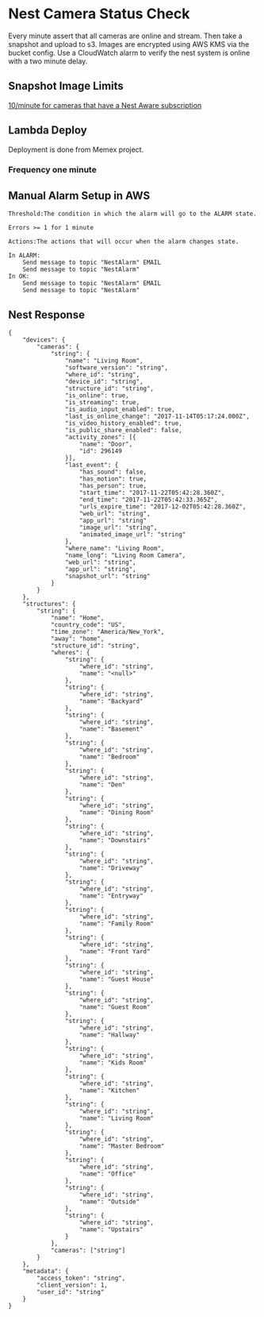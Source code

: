 # Nest Camera Status Check

Every minute assert that all cameras are online and stream. Then take a snapshot and upload to s3. Images are encrypted using AWS KMS via the bucket config. Use a CloudWatch alarm to verify the nest system is online with a two minute delay.

## Snapshot Image Limits

[10/minute for cameras that have a Nest Aware subscription](https://developers.nest.com/documentation/cloud/camera-guide)

## Lambda Deploy

Deployment is done from Memex project.

### Frequency one minute

## Manual Alarm Setup in AWS

    Threshold:The condition in which the alarm will go to the ALARM state.

    Errors >= 1 for 1 minute

    Actions:The actions that will occur when the alarm changes state.

    In ALARM:
        Send message to topic "NestAlarm" EMAIL
        Send message to topic "NestAlarm"
    In OK:
        Send message to topic "NestAlarm" EMAIL
        Send message to topic "NestAlarm"

## Nest Response

    {
    	"devices": {
    		"cameras": {
    			"string": {
    				"name": "Living Room",
    				"software_version": "string",
    				"where_id": "string",
    				"device_id": "string",
    				"structure_id": "string",
    				"is_online": true,
    				"is_streaming": true,
    				"is_audio_input_enabled": true,
    				"last_is_online_change": "2017-11-14T05:17:24.000Z",
    				"is_video_history_enabled": true,
    				"is_public_share_enabled": false,
    				"activity_zones": [{
    					"name": "Door",
    					"id": 296149
    				}],
    				"last_event": {
    					"has_sound": false,
    					"has_motion": true,
    					"has_person": true,
    					"start_time": "2017-11-22T05:42:28.360Z",
    					"end_time": "2017-11-22T05:42:33.365Z",
    					"urls_expire_time": "2017-12-02T05:42:28.360Z",
    					"web_url": "string",
    					"app_url": "string"
    					"image_url": "string",
    					"animated_image_url": "string"
    				},
    				"where_name": "Living Room",
    				"name_long": "Living Room Camera",
    				"web_url": "string",
    				"app_url": "string",
    				"snapshot_url": "string"
    			}
    		}
    	},
    	"structures": {
    		"string": {
    			"name": "Home",
    			"country_code": "US",
    			"time_zone": "America/New_York",
    			"away": "home",
    			"structure_id": "string",
    			"wheres": {
    				"string": {
    					"where_id": "string",
    					"name": "<null>"
    				},
    				"string": {
    					"where_id": "string",
    					"name": "Backyard"
    				},
    				"string": {
    					"where_id": "string",
    					"name": "Basement"
    				},
    				"string": {
    					"where_id": "string",
    					"name": "Bedroom"
    				},
    				"string": {
    					"where_id": "string",
    					"name": "Den"
    				},
    				"string": {
    					"where_id": "string",
    					"name": "Dining Room"
    				},
    				"string": {
    					"where_id": "string",
    					"name": "Downstairs"
    				},
    				"string": {
    					"where_id": "string",
    					"name": "Driveway"
    				},
    				"string": {
    					"where_id": "string",
    					"name": "Entryway"
    				},
    				"string": {
    					"where_id": "string",
    					"name": "Family Room"
    				},
    				"string": {
    					"where_id": "string",
    					"name": "Front Yard"
    				},
    				"string": {
    					"where_id": "string",
    					"name": "Guest House"
    				},
    				"string": {
    					"where_id": "string",
    					"name": "Guest Room"
    				},
    				"string": {
    					"where_id": "string",
    					"name": "Hallway"
    				},
    				"string": {
    					"where_id": "string",
    					"name": "Kids Room"
    				},
    				"string": {
    					"where_id": "string",
    					"name": "Kitchen"
    				},
    				"string": {
    					"where_id": "string",
    					"name": "Living Room"
    				},
    				"string": {
    					"where_id": "string",
    					"name": "Master Bedroom"
    				},
    				"string": {
    					"where_id": "string",
    					"name": "Office"
    				},
    				"string": {
    					"where_id": "string",
    					"name": "Outside"
    				},
    				"string": {
    					"where_id": "string",
    					"name": "Upstairs"
    				}
    			},
    			"cameras": ["string"]
    		}
    	},
    	"metadata": {
    		"access_token": "string",
    		"client_version": 1,
    		"user_id": "string"
    	}
    }
